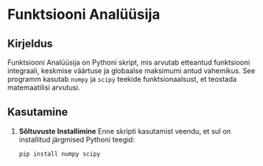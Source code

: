 # Funktsiooni Analüüsija

## Kirjeldus
Funktsiooni Analüüsija on Pythoni skript, mis arvutab etteantud funktsiooni integraali, keskmise väärtuse ja globaalse maksimumi antud vahemikus. See programm kasutab `numpy` ja `scipy` teekide funktsionaalsust, et teostada matemaatilisi arvutusi.

## Kasutamine
1. **Sõltuvuste Installimine**
   Enne skripti kasutamist veendu, et sul on installitud järgmised Pythoni teegid:
   ```bash
   pip install numpy scipy
